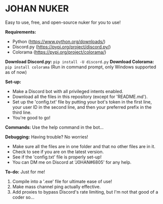 # JOHAN NUKER
Easy to use, free, and open-source nuker for you to use!

**Requirements:**
* Python (https://www.python.org/downloads/)
* Discord.py (https://pypi.org/project/discord.py/)
* Colorama (https://pypi.org/project/colorama/)

**Download Discord.py:** ```pip install -U discord.py```
**Download Colorama:** ```pip install colorama```
(Run in command prompt, only Windows supported as of now)

**Set-up:**
* Make a Discord bot with all privileged intents enabled.
* Download all the files in this repository (except for 'README.md').
* Set up the 'config.txt' file by putting your bot's token in the first line, your user ID in the second line, and then your preferred prefix in the third line.
* You're good to go!

**Commands:**
Use the help command in the bot...

**Debugging:**
Having trouble? No worries!
* Make sure all the files are in one folder and that no other files are in it.
* Check to see if you are on the latest version.
* See if the 'config.txt' file is properly set-up!
* You can DM me on Discord at 'J0HAN#6805' for any help.

**To-do:** Just for me!
1. Compile into a '.exe' file for ultimate ease of use!
2. Make mass channel ping actually effective.
3. Add proxies to bypass Discord's rate limiting, but I'm not that good of a coder so...
